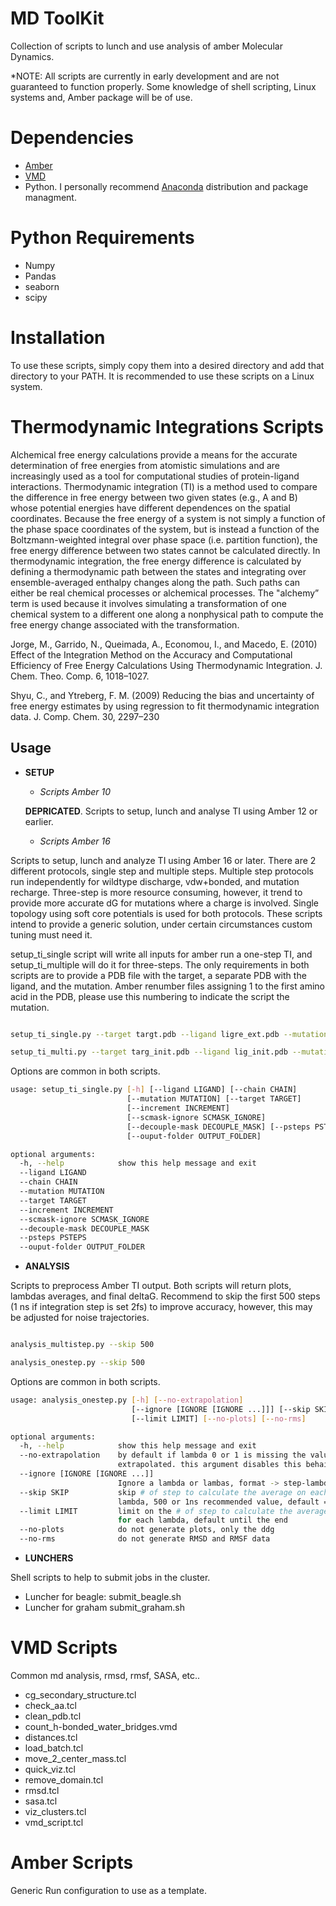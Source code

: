 # MD ToolKit

Collection of scripts to lunch and use analysis of amber Molecular Dynamics.

*NOTE: All scripts are currently in early development and are not guaranteed to function properly. Some knowledge of shell scripting, Linux systems and, Amber package will be of use. 

# Dependencies

  - [Amber](http://ambermd.org/) 
  - [VMD](http://www.ks.uiuc.edu/Research/vmd/)
  - Python. I personally recommend [Anaconda](https://anaconda.org/anaconda/python) distribution and package managment. 

# Python Requirements

  - Numpy
  - Pandas
  - seaborn
  - scipy

# Installation

To use these scripts, simply copy them into a desired directory and add that directory to your PATH. It is recommended to use these scripts on a Linux system.




# Thermodynamic Integrations Scripts

Alchemical free energy calculations provide a means for the accurate determination of free energies from atomistic simulations and are increasingly used as a tool for computational studies of protein-ligand interactions. Thermodynamic integration (TI) is a method used to compare the difference in free energy between two given states (e.g., A and B) whose potential energies  have different dependences on the spatial coordinates. Because the free energy of a system is not simply a function of the phase space coordinates of the system, but is instead a function of the Boltzmann-weighted integral over phase space (i.e. partition function), the free energy difference between two states cannot be calculated directly. In thermodynamic integration, the free energy difference is calculated by defining a thermodynamic path between the states and integrating over ensemble-averaged enthalpy changes along the path. Such paths can either be real chemical processes or alchemical processes.  The "alchemy” term is used  because it involves simulating a transformation of one chemical system to a different one along a nonphysical path to compute the free energy change associated with the transformation.

  Jorge, M., Garrido, N., Queimada, A., Economou, I., and Macedo, E. (2010) Effect of the Integration Method on the Accuracy and Computational Efficiency of Free Energy Calculations Using Thermodynamic Integration. J. Chem. Theo. Comp. 6, 1018–1027.

  Shyu, C., and Ytreberg, F. M. (2009) Reducing the bias and uncertainty of free energy estimates by using regression to fit thermodynamic integration data. J. Comp. Chem. 30, 2297–230

## Usage

* **SETUP**

  * *Scripts Amber 10*

  **DEPRICATED**. Scripts to setup, lunch and analyse TI  using Amber 12 or earlier.

  * *Scripts Amber 16*

Scripts to setup, lunch and analyze TI using Amber 16 or later. There are 2 different protocols, single step and multiple steps. Multiple step protocols run independently for wildtype discharge, vdw+bonded, and mutation recharge.  Three-step is more resource consuming, however, it trend to provide more accurate dG for mutations where a charge is involved. Single topology using soft core potentials is used for both protocols. These scripts intend to provide a generic solution, under certain circumstances custom tuning must need it. 

setup_ti_single script will write all inputs for amber run a one-step TI, and setup_ti_multiple will do it for three-steps. The only requirements in both scripts are to provide a PDB file with the target, a separate PDB with the ligand, and the mutation. Amber renumber files assigning 1 to the first amino acid in the PDB, please use this numbering to indicate the script the mutation. 

```bash

setup_ti_single.py --target targt.pdb --ligand ligre_ext.pdb --mutation PRO12ALA

setup_ti_multi.py --target targ_init.pdb --ligand lig_init.pdb --mutation ASP1THR

```

Options are common in both scripts. 

```bash
usage: setup_ti_single.py [-h] [--ligand LIGAND] [--chain CHAIN]
                          [--mutation MUTATION] [--target TARGET]
                          [--increment INCREMENT]
                          [--scmask-ignore SCMASK_IGNORE]
                          [--decouple-mask DECOUPLE_MASK] [--psteps PSTEPS]
                          [--ouput-folder OUTPUT_FOLDER]

optional arguments:
  -h, --help            show this help message and exit
  --ligand LIGAND
  --chain CHAIN
  --mutation MUTATION
  --target TARGET
  --increment INCREMENT
  --scmask-ignore SCMASK_IGNORE
  --decouple-mask DECOUPLE_MASK
  --psteps PSTEPS
  --ouput-folder OUTPUT_FOLDER


```

* **ANALYSIS**


Scripts to preprocess Amber TI output. Both scripts will return plots, lambdas averages, and final deltaG. Recommend to skip the first 500 steps (1 ns if integration step is set 2fs) to improve accuracy, however, this may be adjusted for noise trajectories.  

```bash

analysis_multistep.py --skip 500

analysis_onestep.py --skip 500
```

Options are common in both scripts. 


```bash
usage: analysis_onestep.py [-h] [--no-extrapolation]
                           [--ignore [IGNORE [IGNORE ...]]] [--skip SKIP]
                           [--limit LIMIT] [--no-plots] [--no-rms]

optional arguments:
  -h, --help            show this help message and exit
  --no-extrapolation    by default if lambda 0 or 1 is missing the value is
                        extrapolated. this argument disables this behaibour
  --ignore [IGNORE [IGNORE ...]]
                        Ignore a lambda or lambas, format -> step-lambda step-lambda2 e.g. complex-0.100 
  --skip SKIP           skip # of step to calculate the average on each
                        lambda, 500 or 1ns recommended value, default = 0
  --limit LIMIT         limit on the # of step to calculate the average dvdl
                        for each lambda, default until the end
  --no-plots            do not generate plots, only the ddg
  --no-rms              do not generate RMSD and RMSF data

```


* **LUNCHERS**

Shell scripts to help to submit jobs in the cluster.

  - Luncher for beagle: submit_beagle.sh
  - Luncher for graham submit_graham.sh



# VMD Scripts

Common md analysis, rmsd, rmsf, SASA, etc.. 

- cg_secondary_structure.tcl
- check_aa.tcl
- clean_pdb.tcl
- count_h-bonded_water_bridges.vmd
- distances.tcl
- load_batch.tcl
- move_2_center_mass.tcl
- quick_viz.tcl
- remove_domain.tcl
- rmsd.tcl
- sasa.tcl
- viz_clusters.tcl
- vmd_script.tcl

# Amber Scripts

Generic Run configuration to use as a template. 
